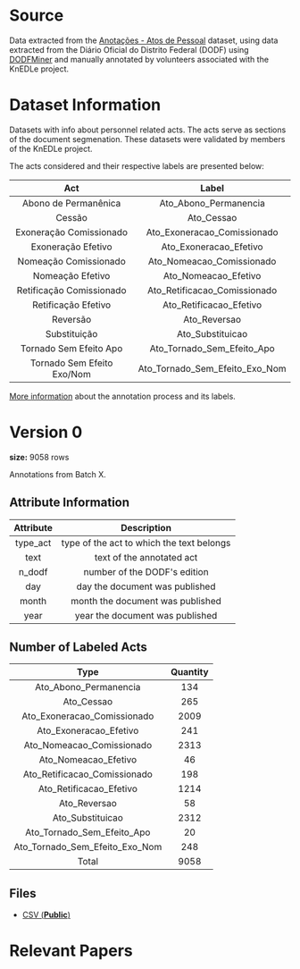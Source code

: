 # Source

Data extracted from the [Anotações - Atos de Pessoal](https://github.com/UnB-KnEDLe/datasets/blob/master/corpus_2_contratos_licitacoes.md) dataset, using data extracted from the Diário Oficial do Distrito Federal (DODF) using [DODFMiner](https://dodfminer.readthedocs.io/) and manually annotated by volunteers associated with the KnEDLe project.

# Dataset Information

Datasets with info about personnel related acts. The acts serve as sections of the document segmenation. These datasets were validated by members of the KnEDLe project.

The acts considered and their respective labels are presented below:

|                   Act                   |              Label              | 
|:---------------------------------------:|:-------------------------------:|
|Abono de Permanênica                     | Ato_Abono_Permanencia           |
|Cessão                                   | Ato_Cessao                      |
|Exoneração Comissionado                  | Ato_Exoneracao_Comissionado     |
|Exoneração Efetivo                       | Ato_Exoneracao_Efetivo          |
|Nomeação Comissionado                    | Ato_Nomeacao_Comissionado       |
|Nomeação Efetivo                         | Ato_Nomeacao_Efetivo            |
|Retificação Comissionado                 | Ato_Retificacao_Comissionado    |
|Retificação Efetivo                      | Ato_Retificacao_Efetivo         |
|Reversão                                 | Ato_Reversao                    |
|Substituição                             | Ato_Substituicao                |
|Tornado Sem Efeito Apo                   | Ato_Tornado_Sem_Efeito_Apo      |
|Tornado Sem Efeito Exo/Nom               | Ato_Tornado_Sem_Efeito_Exo_Nom  |

[More information](https://github.com/UnB-KnEDLe/tutorial_anotacao_contratos_licitacoes) about the annotation process and its labels.

# Version 0
**size:** 9058 rows

Annotations from Batch X. 

## Attribute Information 

|    Attribute  | Description                               | 
|:-------------:|:-----------------------------------------:|
|type_act       | type of the act to which the text belongs |
|text           | text of the annotated act                 |
|n_dodf         | number of the DODF's edition              |
|day            | day the document was published            |
|month          | month the document was published          |
|year           | year the document was published           |

## Number of Labeled Acts

|    Type                           | Quantity | 
|:---------------------------------:|:--------:|
| Ato_Abono_Permanencia             |       134|
| Ato_Cessao                        |       265|
| Ato_Exoneracao_Comissionado       |      2009|
| Ato_Exoneracao_Efetivo            |       241|
| Ato_Nomeacao_Comissionado         |      2313|
| Ato_Nomeacao_Efetivo              |        46|
| Ato_Retificacao_Comissionado      |       198|
| Ato_Retificacao_Efetivo           |      1214|
| Ato_Reversao                      |        58|
| Ato_Substituicao                  |      2312|
| Ato_Tornado_Sem_Efeito_Apo        |        20|
| Ato_Tornado_Sem_Efeito_Exo_Nom    |       248|
|Total                              |      9058|

## Files
- [CSV (**Public**) ](X)

# Relevant Papers
